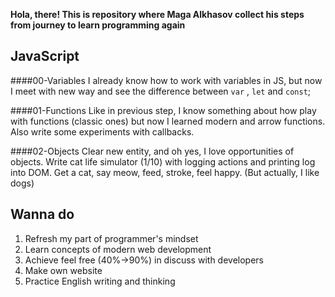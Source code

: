 **Hola, there! This is repository where Maga Alkhasov collect his steps from journey to learn programming again**

## JavaScript

####00-Variables
I already know how to work with variables in JS, but now I meet with new way and see the difference between `var` , `let` and `const`;

####01-Functions
Like in previous step, I know something about how play with functions (classic ones) but now I learned modern and arrow functions. Also write some experiments with callbacks.

####02-Objects
Clear new entity, and oh yes, I love opportunities of objects. Write cat life simulator (1/10) with logging actions and printing log into DOM. Get a cat, say meow, feed, stroke, feel happy. (But actually, I like dogs)

## Wanna do

1. Refresh my part of programmer's mindset
2. Learn concepts of modern web development
3. Achieve feel free (40%->90%) in discuss with developers
4. Make own website
5. Practice English writing and thinking
